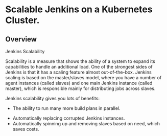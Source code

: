 # Scalable Jenkins on a Kubernetes Cluster.

## Overview
Jenkins Scalability

Scalability is a measure that shows the ability of a system to expand its capabilities to handle an additional load. One of the strongest sides of Jenkins is that it has a scaling feature almost out-of-the-box. Jenkins scaling is based on the master/slaves model, where you have a number of agent instances (called slaves) and one main Jenkins instance (called master), which is responsible mainly for distributing jobs across slaves.

Jenkins scalability gives you lots of benefits:

- The ability to run many more build plans in parallel.
* Automatically replacing corrupted Jenkins instances.
* Automatically spinning up and removing slaves based on need, which saves costs.
